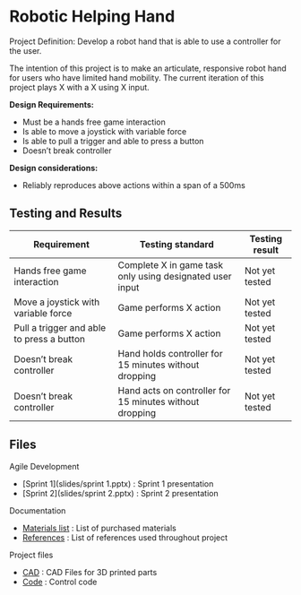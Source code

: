 # Robotic Helping Hand

Project Definition: Develop a robot hand that is able to use a controller for the user. 

The intention of this project is to make an articulate, responsive robot hand for users who have limited hand mobility. 
The current iteration of this project plays X with a X using X input. 

**Design Requirements:**
- Must be a hands free game interaction 
- Is able to move a joystick with variable force
- Is able to pull a trigger and able to press a button
- Doesn’t break controller

**Design considerations:**
- Reliably reproduces above actions within a span of a 500ms

## Testing and Results

| Requirement  | Testing standard | Testing result |
| --- | --- | --- |
| Hands free game interaction  | Complete X in game task only using designated user input | Not yet tested |
| Move a joystick with variable force  | Game performs X action | Not yet tested |
| Pull a trigger and able to press a button  | Game performs X action  | Not yet tested |
| Doesn’t break controller | Hand holds controller for 15 minutes without dropping  | Not yet tested |
| Doesn’t break controller | Hand acts on controller for 15 minutes without dropping  | Not yet tested |



## Files
Agile Development
- [Sprint 1](slides/sprint 1.pptx) :  Sprint 1 presentation
- [Sprint 2](slides/sprint 2.pptx) :  Sprint 2 presentation

Documentation
- [Materials list](docs/) : List of purchased materials
- [References](docs/) : List of references used throughout project

Project files
- [CAD](cad/) : CAD Files for 3D printed parts
- [Code](code/) : Control code


